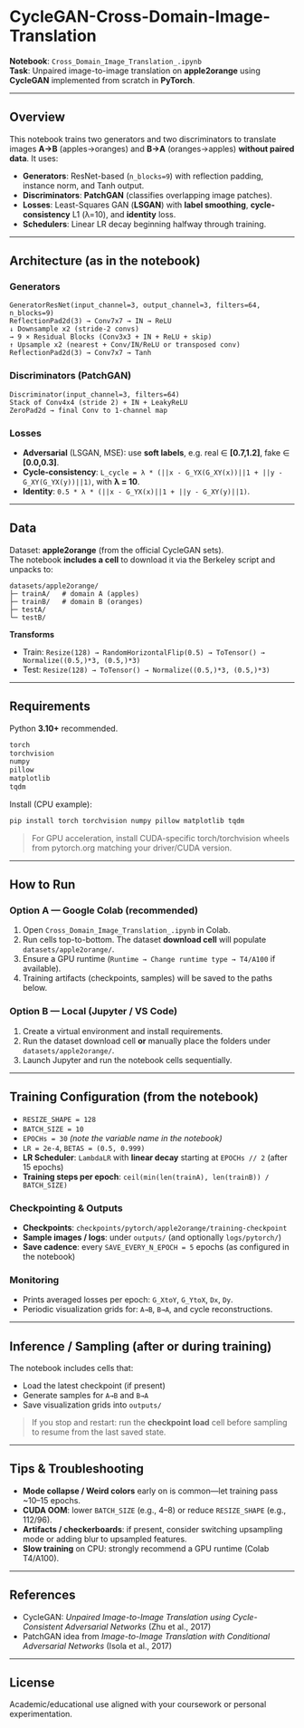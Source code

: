 # CycleGAN-Cross-Domain-Image-Translation
**Notebook**: `Cross_Domain_Image_Translation_.ipynb`  
**Task**: Unpaired image-to-image translation on **apple2orange** using **CycleGAN** implemented from scratch in **PyTorch**.


---

## Overview
This notebook trains two generators and two discriminators to translate images **A→B** (apples→oranges) and **B→A** (oranges→apples) **without paired data**. It uses:
- **Generators**: ResNet-based (`n_blocks=9`) with reflection padding, instance norm, and Tanh output.
- **Discriminators**: **PatchGAN** (classifies overlapping image patches).
- **Losses**: Least-Squares GAN (**LSGAN**) with **label smoothing**, **cycle-consistency** L1 (λ=10), and **identity** loss.
- **Schedulers**: Linear LR decay beginning halfway through training.

---

##  Architecture (as in the notebook)
### Generators
```
GeneratorResNet(input_channel=3, output_channel=3, filters=64, n_blocks=9)
ReflectionPad2d(3) → Conv7x7 → IN → ReLU
↓ Downsample x2 (stride-2 convs)
→ 9 × Residual Blocks (Conv3x3 + IN + ReLU + skip)
↑ Upsample x2 (nearest + Conv/IN/ReLU or transposed conv)
ReflectionPad2d(3) → Conv7x7 → Tanh
```

### Discriminators (PatchGAN)
```
Discriminator(input_channel=3, filters=64)
Stack of Conv4x4 (stride 2) + IN + LeakyReLU
ZeroPad2d → final Conv to 1-channel map
```

### Losses
- **Adversarial** (LSGAN, MSE): use **soft labels**, e.g. real ∈ **[0.7,1.2]**, fake ∈ **[0.0,0.3]**.
- **Cycle-consistency**: `L_cycle = λ * (||x - G_YX(G_XY(x))||1 + ||y - G_XY(G_YX(y))||1)`, with **λ = 10**.
- **Identity**: `0.5 * λ * (||x - G_YX(x)||1 + ||y - G_XY(y)||1)`.

---

## Data
Dataset: **apple2orange** (from the official CycleGAN sets).  
The notebook **includes a cell** to download it via the Berkeley script and unpacks to:
```
datasets/apple2orange/
├─ trainA/   # domain A (apples)
├─ trainB/   # domain B (oranges)
├─ testA/
└─ testB/
```

**Transforms**  
- Train: `Resize(128) → RandomHorizontalFlip(0.5) → ToTensor() → Normalize((0.5,)*3, (0.5,)*3)`  
- Test:  `Resize(128) → ToTensor() → Normalize((0.5,)*3, (0.5,)*3)`

---

## Requirements
Python **3.10+** recommended.

```txt
torch
torchvision
numpy
pillow
matplotlib
tqdm
```
Install (CPU example):
```bash
pip install torch torchvision numpy pillow matplotlib tqdm
```
> For GPU acceleration, install CUDA-specific torch/torchvision wheels from pytorch.org matching your driver/CUDA version.

---

## How to Run
### Option A — Google Colab (recommended)
1. Open `Cross_Domain_Image_Translation_.ipynb` in Colab.
2. Run cells top-to-bottom. The dataset **download cell** will populate `datasets/apple2orange/`.
3. Ensure a GPU runtime (`Runtime → Change runtime type → T4/A100` if available).
4. Training artifacts (checkpoints, samples) will be saved to the paths below.

### Option B — Local (Jupyter / VS Code)
1. Create a virtual environment and install requirements.
2. Run the dataset download cell **or** manually place the folders under `datasets/apple2orange/`.
3. Launch Jupyter and run the notebook cells sequentially.

---

##  Training Configuration (from the notebook)
- `RESIZE_SHAPE = 128`
- `BATCH_SIZE = 10`
- `EPOCHs = 30`  *(note the variable name in the notebook)*
- `LR = 2e-4`, `BETAS = (0.5, 0.999)`
- **LR Scheduler**: `LambdaLR` with **linear decay** starting at `EPOCHs // 2` (after 15 epochs)
- **Training steps per epoch**: `ceil(min(len(trainA), len(trainB)) / BATCH_SIZE)`

### Checkpointing & Outputs
- **Checkpoints**: `checkpoints/pytorch/apple2orange/training-checkpoint`  
- **Sample images / logs**: under `outputs/` (and optionally `logs/pytorch/`)  
- **Save cadence**: every `SAVE_EVERY_N_EPOCH = 5` epochs (as configured in the notebook)

### Monitoring
- Prints averaged losses per epoch: `G_XtoY`, `G_YtoX`, `Dx`, `Dy`.
- Periodic visualization grids for: `A→B`, `B→A`, and cycle reconstructions.

---

##  Inference / Sampling (after or during training)
The notebook includes cells that:
- Load the latest checkpoint (if present)
- Generate samples for `A→B` and `B→A`
- Save visualization grids into `outputs/`

> If you stop and restart: run the **checkpoint load** cell before sampling to resume from the last saved state.

---

##  Tips & Troubleshooting
- **Mode collapse / Weird colors** early on is common—let training pass ~10–15 epochs.
- **CUDA OOM**: lower `BATCH_SIZE` (e.g., 4–8) or reduce `RESIZE_SHAPE` (e.g., 112/96).
- **Artifacts / checkerboards**: if present, consider switching upsampling mode or adding blur to upsampled features.
- **Slow training** on CPU: strongly recommend a GPU runtime (Colab T4/A100).

---

##  References
- CycleGAN: *Unpaired Image-to-Image Translation using Cycle-Consistent Adversarial Networks* (Zhu et al., 2017)
- PatchGAN idea from *Image-to-Image Translation with Conditional Adversarial Networks* (Isola et al., 2017)

---

## License
Academic/educational use aligned with your coursework or personal experimentation.
